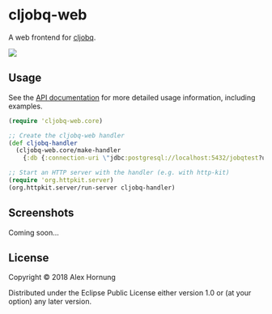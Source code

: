 # cljobq-web

A web frontend for [cljobq].

![](https://clojars.org/cljobq-web/latest-version.svg)

## Usage

See the [API documentation][API] for more detailed usage information, including examples.

```clojure
(require 'cljobq-web.core)

;; Create the cljobq-web handler
(def cljobq-handler
  (cljobq-web.core/make-handler
    {:db {:connection-uri \"jdbc:postgresql://localhost:5432/jobqtest?user=test&password=test\"}))

;; Start an HTTP server with the handler (e.g. with http-kit)
(require 'org.httpkit.server)
(org.httpkit.server/run-server cljobq-handler)
```


## Screenshots

Coming soon...


## License

Copyright © 2018 Alex Hornung

Distributed under the Eclipse Public License either version 1.0 or (at
your option) any later version.

[API]: https://bwalex.github.io/cljobq-web/cljobq-web.core.html
[cljobq]: https://github.com/bwalex/cljobq
